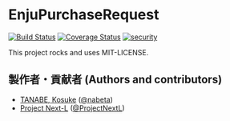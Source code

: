 # EnjuPurchaseRequest
[<img src="https://travis-ci.com/next-l/enju_purchase_request.svg?branch=1.3"
alt="Build Status" />](https://travis-ci.com/next-l/enju_purchase_request)
[<img
src="https://coveralls.io/repos/next-l/enju_purchase_request/badge.svg?branch=
1.3&service=github" alt="Coverage Status"
/>](https://coveralls.io/github/next-l/enju_purchase_request?branch=1.3) [<img
src="https://hakiri.io/github/next-l/enju_purchase_request/1.3.svg"
alt="security" />](https://hakiri.io/github/next-l/enju_purchase_request/1.3)

This project rocks and uses MIT-LICENSE.

## 製作者・貢献者 (Authors and contributors)
* [TANABE, Kosuke](https://github.com/nabeta) ([@nabeta](https://twitter.com/nabeta))
* [Project Next-L](https://www.next-l.jp) ([@ProjectNextL](https://twitter.com/ProjectNextL))

